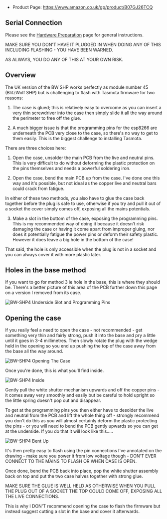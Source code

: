 * Product Page: https://www.amazon.co.uk/gp/product/B07GJ26TCQ

## Serial Connection

Please see the [Hardware Preparation](../Getting-Started#hardware-preparation) page for general instructions.

MAKE SURE YOU DON'T HAVE IT PLUGGED IN WHEN DOING ANY OF THIS INCLUDING FLASHING - YOU HAVE BEEN WARNED.

AS ALWAYS, YOU DO ANY OF THIS AT YOUR OWN RISK.

## Overview

The UK version of the BW SHP works perfectly as module number 45 (BlitzWolf SHP) but is challenging to flash with Tasmota firmware for two reasons:

1. The case is glued; this is relatively easy to overcome as you can insert a very thin screwdriver into the case then simply slide it all the way around the perimeter to free off the glue.

2. A much bigger issue is that the programming pins for the esp8266 are underneath the PCB very close to the case, so there's no way to get to them easily. This is the biggest challenge to installing Tasmota.

There are three choices here:

1. Open the case, unsolder the main PCB from the live and neutral pins. This is very difficult to do without deforming the plastic protection on the pins themselves and needs a powerful soldering iron.

2. Open the case, bend the main PCB up from the case. I've done one this way and it's possible, but not ideal as the copper live and neutral bars could crack from fatigue.

In either of these two methods, you also have to glue the case back together before the plug is safe to use, otherwise if you try and pull it out of a socket the cover simply comes off, exposing all the mains potentials.

3. Make a slot in the bottom of the case, exposing the programming pins. This is my recommended way of doing it because it doesn't risk damaging the case or having it come apart from improper gluing, nor does it potentially fatigue the power pins or deform their safety plastic. However it does leave a big hole in the bottom of the case!

That said, the hole is only accessible when the plug is not in a socket and you can always cover it with more plastic later.

## Holes in the base method

If you want to go for method 3 ie hole in the base, this is where they should be. There's a better picture of this area of the PCB further down this page on a version I removed from its case.

![BW-SHP4 Underside Slot and Programming Pins](https://user-images.githubusercontent.com/9513181/50402552-62c05380-078f-11e9-9c18-a79e20af5078.jpg)

## Opening the case

If you really feel a need to open the case - not recommended - get something very thin and fairly strong, push it into the base and pry a little until it goes in 3-4 millimetres. Then slowly rotate the plug with the wedge held in the opening so you end up pushing the top of the case away from the base all the way around.

![BW-SHP4 Opening The Case](https://user-images.githubusercontent.com/9513181/50402873-f430c500-0791-11e9-88a4-033742c8620f.jpg)

Once you're done, this is what you'll find inside.

![BW-SHP4 Inside](https://user-images.githubusercontent.com/9513181/50402894-25a99080-0792-11e9-9119-4f82b5bf47f1.jpg)

Gently pull the white shutter mechanism upwards and off the copper pins - it comes away very smoothly and easily but be careful to hold upright so the little spring doesn't pop out and disappear.

To get at the programming pins you then either have to desolder the live and neutral from the PCB and lift the whole thing off - strongly recommend you don't do this as you will almost certainly deform the plastic protecting the pins - or you will need to bend the PCB gently upwards so you can get at the underside. If you do that it will look like this.....

![BW-SHP4 Bent Up](https://user-images.githubusercontent.com/9513181/50402954-9b156100-0792-11e9-8739-60324c98b9b2.jpg)

It's then pretty easy to flash using the pin connections I've annotated on the drawing - make sure you power it from low voltage though - DON'T EVER CONNECT TO THE MAINS TO FLASH OR WHEN CASE IS OPEN.

Once done, bend the PCB back into place, pop the white shutter assembly back on top and put the two case halves together with strong glue.

MAKE SURE THE GLUE IS WELL HELD AS OTHERWISE WHEN YOU PULL THE PLUG OUT OF A SOCKET THE TOP COULD COME OFF, EXPOSING ALL THE LIVE CONNECTIONS. 

This is why I DON'T recommend opening the case to flash the firmware but instead suggest cutting a slot in the base and cover it afterwards.
